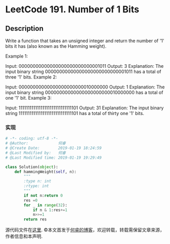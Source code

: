 # LeetCode 191. Number of 1 Bits

## Description

Write a function that takes an unsigned integer and return the number of '1' bits it has (also known as the Hamming weight).

Example 1:

Input: 00000000000000000000000000001011
Output: 3
Explanation: The input binary string 00000000000000000000000000001011 has a total of three '1' bits.
Example 2:

Input: 00000000000000000000000010000000
Output: 1
Explanation: The input binary string 00000000000000000000000010000000 has a total of one '1' bit.
Example 3:

Input: 11111111111111111111111111111101
Output: 31
Explanation: The input binary string 11111111111111111111111111111101 has a total of thirty one '1' bits.


### 实现

```python
# -*- coding: utf-8 -*-
# @Author:             何睿
# @Create Date:        2019-01-19 18:24:59
# @Last Modified by:   何睿
# @Last Modified time: 2019-01-19 19:29:49

class Solution(object):
    def hammingWeight(self, n):
        """
        :type n: int
        :rtype: int
        """
        if not n:return 0
        res =0
        for _ in range(32):
            if n & 1:res+=1
            n>>=1
        return res
```

源代码文件在[这里](https://github.com/ruicore/Algorithm/blob/master/Leetcode/2019-01-19-191-Number-of-1-Bits.py).
©本文首发于[何睿的博客](https://www.ruicore.cn/leetcode-191-number-of-1-bits/)，欢迎转载，转载需保留文章来源，作者信息和本声明.
